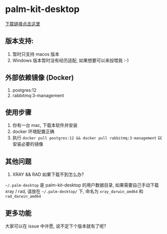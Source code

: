 # palm-kit-desktop

[下载链接点击这里](https://github.com/VillanCh/palm-kit-desktop/releases/tag/0.1.0)



## 版本支持:

1. 暂时只支持 macos 版本
2. Windows 版本暂时没有经历适配, 如果想要可以来投喂我 :-)

## 外部依赖镜像 (Docker)

1. postgres:12
2. rabbitmq:3-management

## 使用步骤

1. 你有一台 mac, 下载本软件并安装
2. docker 环境配置正确
3. 执行 `docker pull postgres:12 && docker pull rabbitmq:3-management` 以安装必要的镜像

## 其他问题

1. XRAY && RAD 如果下载不到怎么办?

  `~/.palm-desktop` 是 palm-kit-desktop 的用户数据目录, 如果需要自己手动下载 xray / rad,  请放在 `~/.palm-desktop/` 下, 命名为 `xray_darwin_amd64` 和 `rad_darwin_amd64`

## 更多功能

大家可以在 issue 中许愿, 说不定下个版本就有了呢?
